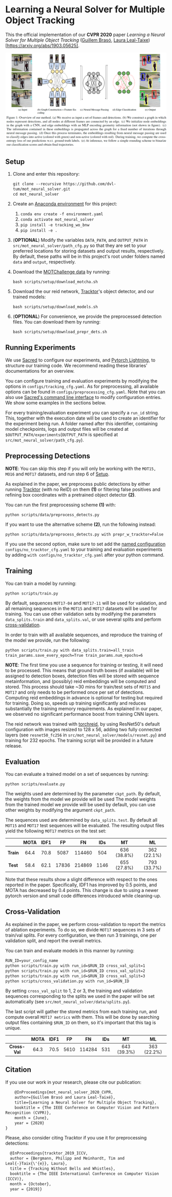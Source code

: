 # Learning a Neural Solver for Multiple Object Tracking

This the official implementation of our **CVPR 2020** paper *Learning a Neural Solver for Multiple Object Tracking* ([Guillem Brasó](https://dvl.in.tum.de/team/braso/), [Laura Leal-Taixe](https://dvl.in.tum.de/team/lealtaixe/)) [https://arxiv.org/abs/1903.05625]. 

 

![Method Visualization](data/pipeline_viz.png)

## Setup

1. Clone and enter this repository:
   ```
   git clone --recursive https://github.com/dvl-tum/mot_neural_solver.git 
   cd mot_neural_solver
   ``` 
2. Create an [Anaconda environment](https://docs.conda.io/projects/conda/en/latest/user-guide/tasks/manage-environments.html) for this project:
    1. `conda env create -f environment.yaml`
    2. `conda activate mot_neural_solver`
    3. `pip install -e tracking_wo_bnw`
    4. `pip install -e .`

3. (**OPTIONAL**) Modify the variables `DATA_PATH`, and `OUTPUT_PATH` in  `src/mot_neural_solver/path_cfg.py` so that they are set to 
your preferred locations for storing datasets and output results, respectively. By default, these paths will be in this project's root under folders 
named `data` and `output`, respectively.  
4. Download the [MOTChallenge data](https://motchallenge.net/) by running:
    ```
    bash scripts/setup/download_motcha.sh
    ```
5. Download the our reid network, [Tracktor](https://arxiv.org/abs/1903.05625)'s object detector, and our trained models:    
    ```
    bash scripts/setup/download_models.sh
    ```
6. (**OPTIONAL**) For convenience, we provide the preprocessed detection files. You can download them by running:
    ```
    bash scripts/setup/download_prepr_dets.sh
    ```
## Running Experiments
We use [Sacred](http://sacred.readthedocs.io/en/latest/index.html) to configure our experiments, and [Pytorch Lightning](https://pytorch-lightning.readthedocs.io/en/latest/), to 
structure our training code. We recommend reading these libraries' documentations for an overview. 

You can configure training and evaluation experiments by modifying the options in `configs/tracking_cfg.yaml`. As for
preprocessing, all available options can be found in `configs/preprocessing_cfg.yaml`.
 Note that you can also use [Sacred's command line interface](https://sacred.readthedocs.io/en/stable/command_line.html)
 to modify configuration entries. We show some examples in the sections below.

For every training/evaluation experiment you can specify a `run_id` string. This, together with the execution
 date will be used to create an identifier for the experiment being run. A folder named after this identifier, containing
  model checkpoints, logs and output files will be created  at `$OUTPUT_PATH/experiments`(`OUTPUT_PATH` is specified at `src/mot_neural_solver/path_cfg.py`).
 
## Preprocessing Detections
**NOTE**: You can skip this step if you will only be working with the `MOT15, MO16` and `MOT17` datasets, and run step 6 of [Setup](#Setup).

As explained in the paper, we preprocess public detections by either running [Tracktor](https://arxiv.org/abs/1903.05625) (with no ReID) on them **(1)** or filtering false positives and refining box coordinates with a pretrained object detector **(2)**.

You can run the first preprocessing scheme **(1)** with:
```
python scripts/data/preprocess_detects.py
```
If you want to use the alternative scheme **(2)**, run the following instead:
```
python scripts/data/preprocess_detects.py with prepr_w_tracktor=False
```
If you use the second option, make sure to set add the [named configuration](https://sacred.readthedocs.io/en/stable/configuration.html#named-configurations) `configs/no_tracktor_cfg.yaml`
to your training and evaluation experiments by adding `with configs/no_tracktor_cfg.yaml` after your python command.

## Training
You can train a model by running:
```
python scripts/train.py 
```
By default, sequences `MOT17-04` and `MOT17-11` will be used for validation, and all remaining sequences in the `MOT15`
and `MOT17` datasets will be used for training. You can use other validation sets by
modifying the parameters `data_splits.train` and `data_splits.val`, or use several splits and perform [cross-validation](#Cross-Validation).

In order to train with all available sequences, and reproduce the training of the model we provide, run the following:
```
python scripts/train.py with data_splits.train=all_train train_params.save_every_epoch=True train_params.num_epochs=6
```
**NOTE**: The first time you use a sequence for training or testing, it will need to be processed. This means that 
ground truth boxes (if available) will be assigned to detection boxes, detection files will be stored with sequence metainformation, and (possibly) reid embeddings
will be computed and stored. This process should take ~30 mins for train/test sets of `MOT15` and `MOT17` and only needs to be 
 performed once per set of detections. Computing reid embeddings in advance is optional for testing but required for 
 training. Doing so, speeds up training significantly and reduces substantially the training memory requirements. As explained in our
 paper, we observed no significant performance boost from training CNN layers.

The reid network was trained with [torchreid](https://github.com/KaiyangZhou/deep-person-reid), by using ResNet50's
default configuration with images resized to 128 x 56, adding two fully connected layers (see `resnet50_fc256` in `src/mot_neural_solver/models/resnet.py`)
and training for 232 epochs. The training script will be provided in a future release.


## Evaluation
You can evaluate a trained model on a set of sequences by running:
```
python scripts/evaluate.py 
```
The weights used are determined by the parameter `ckpt_path`. By default, the weights from the model we provide will be 
used The model weights from the trained model we provide will be used by default, you can use other weights by modifying
the argument `ckpt_path`. 

The sequences used are determined by `data_splits.test`. By default all `MOT15` and `MOT17` test sequences will be evaluated.
The resulting output files yield the following `MOT17` metrics on the test set:

|           | MOTA         | IDF1           |       FP     |     FN     |     IDs      |     MT              |     ML       |
|  :---:    | :---:        |     :---:      |    :---:     | :---:      |    :---:     |   :---:             |  :---:       |
| **Train** |     64.4     |     70.8       |    5087      |   114460   |     504      |     636 (38.8%)     |  362  (22.1%)|
| **Test**  |     58.4     |     62.1       |    17836     | 214869     |     1146     |     655 (27.8%)     |  793 (33.7%) |

Note that these results show a slight difference with respect to the ones reported in the paper. Specifically, IDF1 has improved by 0.5 points,
and MOTA has decreased by 0.4 points. This change is due to using a newer pytorch version and small code differences introduced while cleaning-up.

## Cross-Validation
As explained in the paper, we perform cross-validation to report the metrics of ablation experiments.
To do so, we divide `MOT17` sequences in 3 sets of train/val splits. For every configuration, we then run 
3 trainings, one per validation split, and report the overall metrics.

You can train and evaluate models in this manner by running:
```
RUN_ID=your_config_name
python scripts/train.py with run_id=$RUN_ID cross_val_split=1
python scripts/train.py with run_id=$RUN_ID cross_val_split=2
python scripts/train.py with run_id=$RUN_ID cross_val_split=3
python scripts/cross_validation.py with run_id=$RUN_ID
```
By setting `cross_val_split` to 1, 2 or 3, the training and validation sequences corresponding
to the splits we used in the paper will be set automatically (see `src/mot_neural_solver/data/splits.py`).

The last script will gather the stored metrics from each training run, and compute overall `MOT17 metrics` with them. 
This will be done by searching output files containing `$RUN_ID` on them, so it's important that this tag is unique.

|           | MOTA         | IDF1           |       FP     |     FN     |     IDs      |     MT              |     ML       |
|  :---:    | :---:        |     :---:      |    :---:     | :---:      |    :---:     |   :---:             |  :---:       |
| **Cross-Val** |     64.3     |     70.5       |    5610      |   114284   |     531      |     643 (39.3%)     |  363  (22.2%)|


## Citation
 If you use our work in your research, please cite our publication:

```
    @InProceedings{mot_neural_solver_2020_CVPR,
    author={Guillem Brasó and Laura Leal-Taixé},
    title={Learning a Neural Solver for Multiple Object Tracking},
    booktitle = {The IEEE Conference on Computer Vision and Pattern Recognition (CVPR)},
    month = {June},
    year = {2020}
}
```
Please, also consider citing Tracktor if you use it for preprocessing detections:
```
  @InProceedings{tracktor_2019_ICCV,
  author = {Bergmann, Philipp and Meinhardt, Tim and Leal{-}Taix{\'{e}}, Laura},
  title = {Tracking Without Bells and Whistles},
  booktitle = {The IEEE International Conference on Computer Vision (ICCV)},
  month = {October},
  year = {2019}}
```






